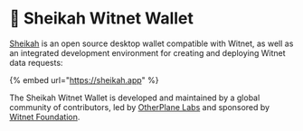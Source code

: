 # 👛 Sheikah Witnet Wallet

[Sheikah](https://sheikah.app) is an open source desktop wallet compatible with Witnet, as well as an integrated development environment for creating and deploying Witnet data requests:

{% embed url="https://sheikah.app" %}

The Sheikah Witnet Wallet is developed and maintained by a global community of contributors, led by [OtherPlane Labs](https://otherplane.com) and sponsored by [Witnet Foundation](https://witnet.foundation).
